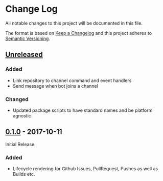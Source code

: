 # Change Log

All notable changes to this project will be documented in this file.

The format is based on [Keep a Changelog](http://keepachangelog.com/)
and this project adheres to [Semantic Versioning](http://semver.org/).

## [Unreleased]

[Unreleased]: https://github.com/atomist/lifecycle-automation/compare/0.1.0...HEAD

### Added

-   Link repository to channel command and event handlers
-   Send message when bot joins a channel

### Changed

-   Updated package scripts to have standard names and be platform
    agnostic

## [0.1.0][] - 2017-10-11

[0.1.0]: https://github.com/atomist/lifecycle-automation/tree/0.1.0

Initial Release

### Added

-   Lifecycle rendering for Github Issues, PullRequest, Pushes as well
    as Builds etc.
